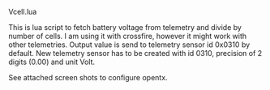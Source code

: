 

Vcell.lua

This is lua script to fetch battery voltage from telemetry and divide by number of cells. 
I am using it with crossfire, however it might work with other telemetries.
Output value is send to telemetry sensor id 0x0310 by default. 
New telemetry sensor has to be created with id 0310, precision of 2 digits (0.00) and unit Volt.

See attached screen shots to configure opentx.
